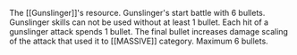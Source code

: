 The [[Gunslinger]]'s resource.  Gunslinger's start battle with 6 bullets.
Gunslinger skills can not be used without at least 1 bullet. 
Each hit of a gunslinger attack spends 1 bullet.
The final bullet increases damage scaling of the attack that used it to [[MASSIVE]] category.
Maximum 6 bullets.

